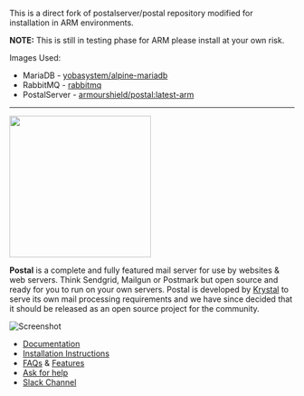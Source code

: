 This is a direct fork of postalserver/postal repository modified for installation in ARM environments.

**NOTE:** This is still in testing phase for ARM please install at your own risk.

Images Used:
- MariaDB - [yobasystem/alpine-mariadb](https://hub.docker.com/r/yobasystems/alpine-mariadb)
- RabbitMQ - [rabbitmq](https://hub.docker.com/_/rabbitmq/)
- PostalServer - [armourshield/postal:latest-arm](https://hub.docker.com/repository/docker/armourshield/postal)

----

<img src="https://share.adam.ac/21/logo-g3hWemROTemCYbWlmL.svg" width="250" />

**Postal** is a complete and fully featured mail server for use by websites & web servers. Think Sendgrid, Mailgun or Postmark but open source and ready for you to run on your own servers. Postal is developed by [Krystal](https://k.io) to serve its own mail processing requirements and we have since decided that it should be released as an open source project for the community.

![Screenshot](https://share.adam.ac/17/k4lA5OuPlU2.png)

* [Documentation](https://docs.postalserver.io)
* [Installation Instructions](https://docs.postalserver.io/install/prerequisites)
* [FAQs](https://docs.postalserver.io/welcome/faqs) & [Features](https://docs.postalserver.io/welcome/feature-list)
* [Ask for help](https://github.com/postalserver/postal/discussions)
* [Slack Channel](https://slack.k.io)
